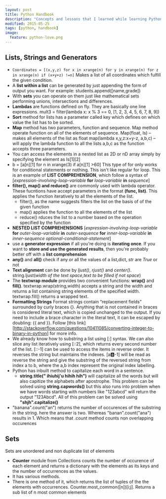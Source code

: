 ```yaml
---
layout: post
title: Python Handbook
description: "Concepts and lessons that I learned while learning Python."
modified: 2015-05-25
tags: [python, handbook]
image:
  feature: python-love.png
---
```



## Lists, Strings and Generators
* `Coordinates = [(x,y,z) for x in xrange(n) for y in xrange(n) for z in xrange(n) if (x+y+z) !=n]` Makes a list of all coordinates which fulfill the given condition.
* A **list within a list** can be generated by just appending the form of output you want. For example: students.append([name,grade])
* With **sets** you can operate on them just like mathematical sets performing unions, intersections and differences.
* **Lambdas** are functions defined on fly. They are basically one line expressions.
mult3 = filter(lambda x: x % 3 == 0, [1, 2, 3, 4, 5, 6, 7, 8, 9])
* **Sort** method for lists has a parameter called key which defines on which value the list has to be sorted.
* **Map** method has two parameters, function and sequence. Map method operate function on all of the elements of sequence.
Map(float, ls) – makes all  elements of the list as float
map(lambda x,y,z:x+y-z, a,b,c) – will apply the lambda function to all the lists a,b,c as the function accepts three parameters.
* You can access the elements in a nested list as 2D or nD array simply by specifying the element as ls[1][2]
* b = [a[n][1] for n in xrange(3) if a[n][1] >60] This type of for only works for conditional statements or nothing. This isn't like regular for loop. This is an example of **LIST COMPREHENSION**, which follow a syntax of [*expression-involving-loop-variable* **for** *loop-variable* **in** *sequence*]
* **filter(), map() and reduce()** are commonly used with lambda operator. These fucntions have accept parameters in the format **(func, list)**. This applies the function iteratively to all the elements of the list.
  * filter(), as the name suggests filters the list on the basis of of the given function
  * map() applies the function to all the elements of the list
  * reduce() rduces the list to a number based on the operation specified by the function
* **NESTED LIST COMPREHENSIONS** [*expression-involving-loop-variable* **for** *outer-loop-variable* **in** *outer-sequence* **for** *inner-loop-variable* **in** *inner-sequence* *optional-conditional-statement*]
* use a **generator expression** if all you're doing is **iterating once**. If you want to **store and use the generated results**, then you're probably better off with a **list comprehension**
* **any()** and **all()** check if any or all the values of a list,dict, str are *True* or not
* **Text alignment** can be done by *ljust()*, *rjust()* and *center()*. string.ljust(*width of the text space*,*text to be filled if not space*)
* The **textwrap module** provides two convenient functions: **wrap()** and **fill()**. textwrap.wrap(string,width) accepts a string and the width and returns a list containing string elements of the specified width. textwrap.fill() returns a wrapped text.
* **Formatting Strings** Format strings contain “replacement fields” surrounded by curly braces {}. Anything that is not contained in braces is considered literal text, which is copied unchanged to the output. If you need to include a brace character in the literal text, it can be escaped by doubling: {{ and }}. Follow [this link][http://stackoverflow.com/questions/10411085/converting-integer-to-binary-in-python] for more info.
* We already know how to substring a list using [:] syntax. We can also slice any list iteratively using [::2], which returns every second number of the list. [::-1] can be used to access the items in reverse order. It reverses the string but maintains the indexes. [a:b:-1] will be read as reverse the string and give the substring of the reversed string from index a to b, where the a,b index represent the original index labelling.
* Python has inbuilt method to capitalize each word in a sentence.
    * **string.title(" ihiuhij'u hihih hih")** will capitalize all the words but will also capitize the alphabets after apostrophe. This problem can be solved using **string.capwords()** but this also runs into problem when we have words starting with numbers like "123abcd" will return the output "123Abcd". All of this problem can be solved using **"shjh".capitalize()**
* "banana".count("an") returns the number of occurences of the substring in the string. here the answer is two. Whereas "banan".count("ana") results in 1. Which means that .count method counts non overlapping occurences

## Sets
 Sets are unordered and non duplicate list of elements
* **Counter** module from Collections counts the number of occurence of each element and returns a dictionary with the elements as its keys and the number of occurrences as the values.
 * It has various methods.
 * There is one method of it, which returns the list of tuples of the the elements with occurrences. Counter.most_common([n])[i;j]. Returns a sub list of n most common elements
